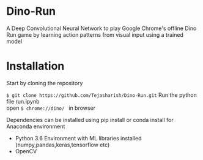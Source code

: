 # Dino-Run
A Deep Convolutional Neural Network to play Google Chrome's offline Dino Run game by learning action patterns from visual input using a trained model


# Installation 
Start by cloning the repository

`$ git clone https://github.com/Tejasharish/Dino-Run.git`
Run the python file run.ipynb<br>
open `$ chrome://dino/ ` in browser<br>

Dependencies can be installed using pip install or conda install for Anaconda environment

- Python 3.6 Environment with ML libraries installed (numpy,pandas,keras,tensorflow etc)
- OpenCV
